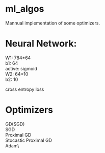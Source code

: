 # ml_algos
Mannual implementation of some optimizers.

# Neural Network:
W1: 784\*64\
b1: 64\
active: sigmoid\
W2: 64\*10\
b2: 10

cross entropy loss

# Optimizers

GD(SGD)\
SGD\
Proximal GD\
Stocastic Proximal GD\
Adam\
